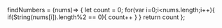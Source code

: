 findNumbers = (nums)=> {
    let count = 0;
    for(var i=0;i<nums.length;i++){
        if(String(nums[i]).length%2 == 0){
            count++
        }
    }
    return count
};